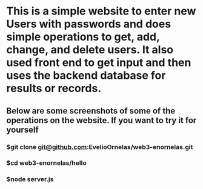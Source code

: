 # This is a simple website to enter new Users with passwords and does simple operations to get, add, change, and delete users. It also used front end to get input and then uses the backend database for results or records.

## Below are some screenshots of some of the operations on the website. If you want to try it for yourself

###    $git clone git@github.com:EvelioOrnelas/web3-enornelas.git
###    $cd web3-enornelas/hello
###    $node server.js